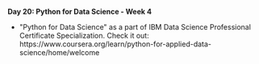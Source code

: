 <p><b>Day 20: Python for Data Science - Week 4 </b></p>
<ul>
<li>
"Python for Data Science" as a part of IBM Data Science Professional Certificate Specialization. Check it out: https://www.coursera.org/learn/python-for-applied-data-science/home/welcome
</li>
</ul>
